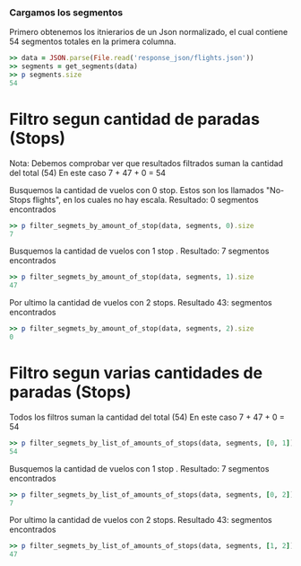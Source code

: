 <!--
Load the necessary libraries
>> require_relative 'response_json/filter_and_sort_functions_for_segments.rb'
<...>

-->

### Cargamos los segmentos

Primero obtenemos los itnierarios de un Json normalizado, el cual contiene 54 segmentos totales en la
primera columna.
```ruby
>> data = JSON.parse(File.read('response_json/flights.json'))
>> segments = get_segments(data)
>> p segments.size
54
```


# Filtro segun cantidad de paradas (Stops)

Nota: Debemos comprobar ver que resultados filtrados suman la cantidad del total (54) 
En este caso 7 + 47 + 0 = 54

Busquemos la cantidad de vuelos con 0 stop. Estos son los llamados "No-Stops flights", en los cuales no hay
escala. Resultado: 0 segmentos encontrados

```ruby
>> p filter_segmets_by_amount_of_stop(data, segments, 0).size
7
```
Busquemos la cantidad de vuelos con 1 stop . Resultado: 7 segmentos encontrados
```ruby
>> p filter_segmets_by_amount_of_stop(data, segments, 1).size
47
```
Por ultimo  la cantidad de vuelos con 2 stops. Resultado 43: segmentos encontrados
```ruby
>> p filter_segmets_by_amount_of_stop(data, segments, 2).size
0
```


# Filtro segun varias cantidades de paradas (Stops)
Todos los filtros suman la cantidad del total (54)
En este caso 7 + 47 + 0 = 54

```ruby
>> p filter_segmets_by_list_of_amounts_of_stops(data, segments, [0, 1]).size
54
```
Busquemos la cantidad de vuelos con 1 stop . Resultado: 7 segmentos encontrados
```ruby
>> p filter_segmets_by_list_of_amounts_of_stops(data, segments, [0, 2]).size
7
```
Por ultimo  la cantidad de vuelos con 2 stops. Resultado 43: segmentos encontrados
```ruby
>> p filter_segmets_by_list_of_amounts_of_stops(data, segments, [1, 2]).size
47
```
